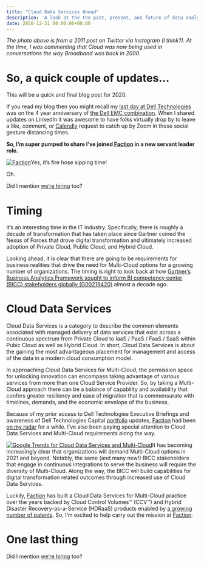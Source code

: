 ```yaml
---
title: "Cloud Data Services Ahead"
description: 'A look at the the past, present, and future of data analytics'
date: 2020-12-31 00:00:00+00:00
---
```


*The photo above is from a 2011 post on Twitter via Instagram (I think?). At the time, I was commenting that Cloud was now being used in conversations the way Broadband was back in 2000.*

So, a quick couple of updates…
==============================

This will be a quick and final blog post for 2020.

If you read my blog then you might recall my [last day at Dell Technologies](https://fudge.org/archive/my-tenth-year-at-dell-technologies) was on the 4 year anniversary of [the Dell EMC combination](https://fudge.org/archive/my-sixth-year-at-vce-and-my-sixth-week-at-dell-emc). When I shared updates on LinkedIn it was awesome to have folks virtually drop by to leave a like, comment, or [Calendly](https://jaycuthrell.com/contact/) request to catch up by Zoom in these social gesture distancing times.

**So, I’m super pumped to share I’ve joined [Faction](https://factioninc.com) in a new servant leader role.**

[![Faction](https://cuthrell.com/favicon.png "Faction")](https://cuthrell.com/favicon.png)Yes, it’s fire hose sipping time!

Oh.

Did I mention [we’re hiring](https://www.factioninc.com/about/careers/) too?

Timing
======

It’s an interesting time in the IT industry. Specifically, there is roughly a decade of transformation that has taken place since Gartner coined the Nexus of Forces that drove digital transformation and ultimately increased adoption of Private Cloud, Public Cloud, and Hybrid Cloud.

Looking ahead, it is clear that there are going to be requirements for business realities that drive the need for Multi-Cloud options for a growing number of organizations. The timing is right to look back at how [Gartner’s Business Analytics Framework sought to inform BI competency center (BICC) stakeholders globally (G00219420)](https://www.gartner.com/imagesrv/summits/docs/na/business-intelligence/gartners_business_analytics__219420.pdf) almost a decade ago.

Cloud Data Services
===================

Cloud Data Services is a category to describe the common elements associated with managed delivery of data services that exist across a continuous spectrum from Private Cloud to IaaS / PaaS / FaaS / SaaS within Pubic Cloud as well as Hybrid Cloud. In short, Cloud Data Services is about the gaining the most advantageous placement for management and access of the data in a modern cloud consumption model.

In approaching Cloud Data Services for Multi-Cloud, the permission space for unlocking innovation can encompass taking advantage of various services from more than one Cloud Service Provider. So, by taking a Multi-Cloud approach there can be a balance of capability and availability that confers greater resiliency and ease of migration that is commensurate with timelines, demands, and the economic envelope of the business.

Because of my prior access to Dell Technologies Executive Briefings and awareness of Dell Technologies Capital [portfolio](https://www.delltechnologiescapital.com/portfolio/) updates, [Faction](https://factioninc.com) had been [on my radar](https://www.crunchbase.com/organization/faction) for a while. I’ve also been paying special attention to Cloud Data Services and Multi-Cloud requirements along the way.

[![Google Trends for Cloud Data Services and Multi-Cloud](https://cuthrell.com/favicon.png "Google Trends for Cloud Data Services and Multi-Cloud")](https://cuthrell.com/favicon.png)It has becoming increasingly clear that organizations will demand Multi-Cloud options in 2021 and beyond. Notably, the same (and many new!) BICC stakeholders that engage in continuous integrations to serve the business will require the diversity of Multi-Cloud. Along the way, the BICC will build capabilities for digital transformation related outcomes through increased use of Cloud Data Services.

Luckily, [Faction](https://factioninc.com) has built a Cloud Data Services for Multi-Cloud practice over the years backed by Cloud Control Volumes™ (CCV™) and Hybrid Disaster Recovery-as-a-Service (HDRaaS) products enabled by [a growing number of patents](https://www.factioninc.com/patents/). So, I’m excited to help carry out the mission at [Faction](https://factioninc.com).

One last thing
==============

Did I mention [we’re hiring](https://www.factioninc.com/about/careers/) too?

